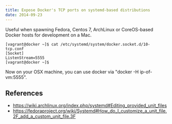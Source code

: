 ```yaml
---
title: Expose Docker's TCP ports on systemd-based distributions
date: 2014-09-23
---
```


Useful when spawning Fedora, Centos 7, ArchLinux or CoreOS-based Docker hosts
for development on a Mac.

```
[vagrant@docker ~]$ cat /etc/systemd/system/docker.socket.d/10-tcp.conf 
[Socket]
ListenStream=5555
[vagrant@docker ~]$ 
```

Now on your OSX machine, you can use docker via "docker -H ip-of-vm:5555".

## References
  * <https://wiki.archlinux.org/index.php/systemd#Editing_provided_unit_files>
  * <https://fedoraproject.org/wiki/Systemd#How_do_I_customize_a_unit_file.2F_add_a_custom_unit_file.3F>

